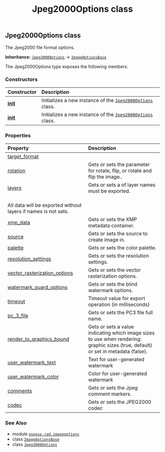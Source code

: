 ﻿---
title: Jpeg2000Options class
second_title: Aspose.CAD for Python via .NET API References
description: 
type: docs
weight: 210
url: /python-net/aspose.cad.imageoptions/jpeg2000options/
is_root: false
---

## Jpeg2000Options class

The Jpeg2000 file format options.



**Inheritance:** [`Jpeg2000Options`](/cad/python-net/aspose.cad.imageoptions/jpeg2000options) → 
[`ImageOptionsBase`](/cad/python-net/aspose.cad.imageoptions/imageoptionsbase)



The Jpeg2000Options type exposes the following members:

### Constructors
| Constructor | Description |
| :- | :- |
| [__init__](/cad/python-net/aspose.cad.imageoptions/jpeg2000options/__init__/#) | Initializes a new instance of the [`Jpeg2000Options`](/cad/python-net/aspose.cad.imageoptions/jpeg2000options) class. |
| [__init__](/cad/python-net/aspose.cad.imageoptions/jpeg2000options/__init__/#aspose.cad.imageoptions.Jpeg2000Options) | Initializes a new instance of the [`Jpeg2000Options`](/cad/python-net/aspose.cad.imageoptions/jpeg2000options) class. |


### Properties
| Property | Description |
| :- | :- |
| [target_format](/cad/python-net/aspose.cad.imageoptions/jpeg2000options/target_format) |  |
| [rotation](/cad/python-net/aspose.cad.imageoptions/jpeg2000options/rotation) | Gets or sets the parameter for rotate, flip, or rotate and flip the image.. |
| [layers](/cad/python-net/aspose.cad.imageoptions/jpeg2000options/layers) | Gets or sets a of layer names must be exported.<br/>All data will be exported without layers if names is not sets. |
| [xmp_data](/cad/python-net/aspose.cad.imageoptions/jpeg2000options/xmp_data) | Gets or sets the XMP metadata container. |
| [source](/cad/python-net/aspose.cad.imageoptions/jpeg2000options/source) | Gets or sets the source to create image in. |
| [palette](/cad/python-net/aspose.cad.imageoptions/jpeg2000options/palette) | Gets or sets the color palette. |
| [resolution_settings](/cad/python-net/aspose.cad.imageoptions/jpeg2000options/resolution_settings) | Gets or sets the resolution settings. |
| [vector_rasterization_options](/cad/python-net/aspose.cad.imageoptions/jpeg2000options/vector_rasterization_options) | Gets or sets the vector rasterization options. |
| [watermark_guard_options](/cad/python-net/aspose.cad.imageoptions/jpeg2000options/watermark_guard_options) | Gets or sets the blind watermark options. |
| [timeout](/cad/python-net/aspose.cad.imageoptions/jpeg2000options/timeout) | Timeout value for export operation (in milliseconds) |
| [pc_3_file](/cad/python-net/aspose.cad.imageoptions/jpeg2000options/pc_3_file) | Gets or sets the PC3 file full name. |
| [render_to_graphics_bound](/cad/python-net/aspose.cad.imageoptions/jpeg2000options/render_to_graphics_bound) | Gets or sets a value indicating which image sizes to use when rendering: graphic sizes (true, default) or set in metadata (false). |
| [user_watermark_text](/cad/python-net/aspose.cad.imageoptions/jpeg2000options/user_watermark_text) | Text for user-generated watermark |
| [user_watermark_color](/cad/python-net/aspose.cad.imageoptions/jpeg2000options/user_watermark_color) | Color for user-generated watermark |
| [comments](/cad/python-net/aspose.cad.imageoptions/jpeg2000options/comments) | Gets or sets the Jpeg comment markers. |
| [codec](/cad/python-net/aspose.cad.imageoptions/jpeg2000options/codec) | Gets or sets the JPEG2000 codec |



### See Also
* module [`aspose.cad.imageoptions`](..)
* class [`ImageOptionsBase`](/cad/python-net/aspose.cad.imageoptions/imageoptionsbase)
* class [`Jpeg2000Options`](/cad/python-net/aspose.cad.imageoptions/jpeg2000options)
